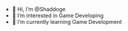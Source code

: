 - 👋 Hi, I’m @Shaddoge
- 👀 I’m interested in Game Developing
- 🌱 I’m currently learning Game Development
